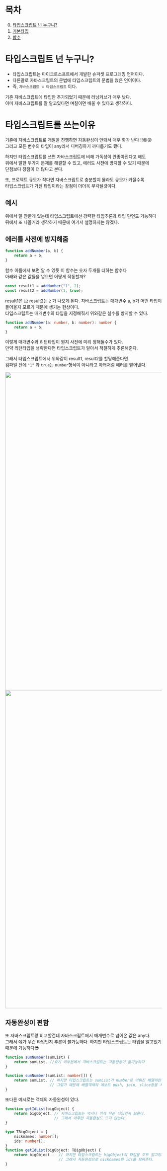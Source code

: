 # 목차
0. [타입스크립트 넌 누구니?](README.md)
1. [기본타입](01.%20기본타입.md)
2. [함수](02.%20함수.md)

# 타입스크립트 넌 누구니?
- 타입스크립트는 마이크로소프트에서 개발한 슈퍼셋 프로그래밍 언어이다.
- 다른말로 자바스크립트의 문법에 타입스크립트의 문법을 얹은 언어이다.
- 즉, `자바스크립트 ⊂ 타입스크립트` 이다.

기존 자바스크립트에 타입만 추가되었기 때문에 러닝커브가 매우 낮다.  
이미 자바스크립트를 잘 알고있다면 며칠이면 배울 수 있다고 생각하다.

# 타입스크립트를 쓰는이유
기존에 자바스크립트로 개발을 진행하면 자동완성이 안돼서 매우 화가 난다 !!😡😡  
그리고 모든 변수의 타입이 any라서 디버깅하기 까다롭기도 했다.

하지만 타입스크립트를 쓰면 자바스크립트에 비해 가독성이 안좋아진다고 해도  
위에서 말한 두가지 문제를 해결할 수 있고, 에러도 사전에 방지할 수 있기 때문에  
단점보다 장점이 더 많다고 본다.

또, 프로젝트 규모가 작다면 자바스크립트로 충분할지 몰라도 규모가 커질수록  
타입스크립트가 가진 타입이라는 장점이 더더욱 부각될것이다.

## 예시
위에서 말 안한게 있는데 타입스크립트에선 강력한 타입추론과 타입 단언도 가능하다  
뒤에서 또 나올거라 생각하기 때문에 여기서 설명하지는 않겠다.

## 에러를 사전에 방지해줌
```javascript
function addNumber(a, b) {
    return a + b;
}
```
함수 이름에서 보면 알 수 있듯 이 함수는 숫자 두개를 더하는 함수다  
아래와 같은 값들을 넣으면 어떻게 작동할까?  
```javascript
const result1 = addNumber("1", 2);
const result2 = addNumber(1, true);
```
result1은 `12` result2는 `2` 가 나오게 된다.
자바스크립트는 매개변수 a, b가 어떤 타입이 들어올지 모르기 때문에 생기는 현상이다.  
타입스크립트는 매개변수의 타입을 지정해줘서 위와같은 실수를 방지할 수 있다.  
```typescript
function addNumber(a: number, b: number): number {
    return a + b;
}
```
이렇게 매개변수와 리턴타입이 뭔지 사전에 미리 정해둘수가 있다.  
만약 리턴타입을 생략한다면 타입스크립트가 알아서 적절하게 추론해준다.  

그래서 타입스크립트에서 위와같이 result1, result2를 할당해준다면  
컴파일 전에 `"1"` 과 `true`는 `number`형식이 아니라고 아래처럼 에러를 뱉어낸다.  

<img src="https://velog.velcdn.com/images/song961003/post/3a502d32-1287-4f0e-84bc-0e34bd2bb516/image.png" width="1024px">
<img src="https://velog.velcdn.com/images/song961003/post/9777e099-4796-4eb1-a07e-7c772c06e3fc/image.png" width="1024px">  


## 자동완성이 편함
또 자바스크립트랑 비교할건데 자바스크립트에서 매개변수로 넘어온 값은 any다.  
그래서 얘가 무슨 타입인지 추론이 불가능하다. 하지만 타입스크립트는 타입을 알고있기 때문에 가능하다😎
```javascript
function sumNumber(sumList) {
    return sumList. //요기 이부분에서 자바스크립트는 자동완성이 불가능하다
}
```
```typescript 
function sumNumber(sumList: number[]) {
    return sumList. // 하지만 타입스크립트는 sumList가 number로 이뤄진 배열이란걸 알고있다.
                    // 그렇기 때문에 배열객체의 메소드 push, join, slice등을 사용할 수 있다.
}
```

또다른 예시로는 객체의 자동완성이 있다.
```javascript
function getIdList(bigObject) {
    return bigObject. // 자바스크립트는 역시나 이게 무슨 타입인지 모른다.
                      // 그래서 아무런 자동완성도 뜨지 않는다.
}
```
```typescript
type TBigObject = {
    nicknames: number[];
    ids: number[];
}
function getIdList(bigObject: TBigObject) {
    return bigObject .  // 하지만 타입스크립트는 bigObject의 타입을 모두 알고있다.      
                        // 그래서 자동완성으로 nicknames와 ids를 보여준다.
}
```